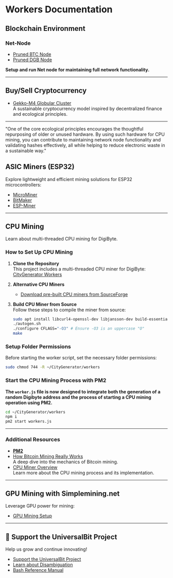 # Workers Documentation

## Blockchain Environment

### Net-Node  
- [Pruned BTC Node](https://github.com/universalbit-dev/universalbit-dev/tree/main/blockchain/bitcoin)    
- [Pruned DGB Node](https://github.com/universalbit-dev/universalbit-dev/tree/main/blockchain/digibyte)

 **Setup and run  Net node for maintaining full network functionality.**
 
---

## Buy/Sell Cryptocurrency
- [Gekko-M4 Globular Cluster](https://github.com/universalbit-dev/gekko-m4-globular-cluster)  
  A sustainable cryptocurrency model inspired by decentralized finance and ecological principles.
---
"One of the core ecological principles encourages the thoughtful repurposing of older or unused hardware. By using such hardware for CPU mining, you can contribute to maintaining network node functionality and validating hashes effectively, all while helping to reduce electronic waste in a sustainable way."


## ASIC Miners (ESP32)
Explore lightweight and efficient mining solutions for ESP32 microcontrollers:
- [MicroMiner](https://github.com/universalbit-dev/esptool/blob/master/README.md)  
- [BitMaker](https://github.com/BitMaker-hub/NerdMiner_v2)  
- [ESP-Miner](https://github.com/skot/ESP-Miner)

---

## CPU Mining
  
  Learn about multi-threaded CPU mining for DigiByte.

### How to Set Up CPU Mining
1. **Clone the Repository**  
   This project includes a multi-threaded CPU miner for DigiByte:  
   [CityGenerator Workers](https://github.com/universalbit-dev/CityGenerator/tree/master/workers)

2. **Alternative CPU Miners**  
   - [Download pre-built CPU miners from SourceForge](https://sourceforge.net/projects/cpuminer/files/)

3. **Build CPU Miner from Source**  
   Follow these steps to compile the miner from source:
   ```bash
   sudo apt install libcurl4-openssl-dev libjansson-dev build-essential
   ./autogen.sh
   ./configure CFLAGS="-O3" # Ensure -O3 is an uppercase "O"
   make
   ```

### Setup Folder Permissions
Before starting the worker script, set the necessary folder permissions:
```bash
sudo chmod 744 -R ~/CityGenerator/workers
```

### Start the CPU Mining Process with PM2
**The `worker.js` file is now designed to integrate both the generation of a random Digibyte address and the process of starting a CPU mining operation using PM2.**

```bash
cd ~/CityGenerator/workers
npm i
pm2 start workers.js
```

---

### Additional Resources
- **[PM2](https://pm2.keymetrics.io/docs/usage/quick-start/)**
- [How Bitcoin Mining Really Works](https://www.freecodecamp.org/news/how-bitcoin-mining-really-works-38563ec38c87/)  
  A deep dive into the mechanics of Bitcoin mining.
- [CPU Miner Overview](https://github.com/universalbit-dev/CityGenerator/blob/master/workers/workers.md)  
  Learn more about the CPU mining process and its implementation.
---

## GPU Mining with Simplemining.net
Leverage GPU power for mining:
- [GPU Mining Setup](https://github.com/universalbit-dev/universalbit-dev/tree/main/blockchain)

---

## 📢 Support the UniversalBit Project
Help us grow and continue innovating!  
- [Support the UniversalBit Project](https://github.com/universalbit-dev/universalbit-dev/tree/main/support)  
- [Learn about Disambiguation](https://en.wikipedia.org/wiki/Wikipedia:Disambiguation)  
- [Bash Reference Manual](https://www.gnu.org/software/bash/manual/)

